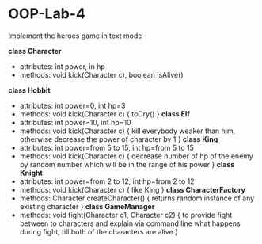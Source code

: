 # OOP-Lab-4
Implement the heroes game in text mode

**class Character**
  - attributes: int power, in hp
  - methods: void kick(Character c), boolean isAlive()

**class Hobbit**
  - attributes: int power=0, int hp=3
  - methods: void kick(Character c) { toCry() }
**class Elf**
  - attributes: int power=10, int hp=10
  - methods: void kick(Character c) { kill everybody weaker than him, otherwise decrease the power of character by 1 }
**class King**
  - attributes: int power=from 5 to 15, int hp=from 5 to 15
  - methods: void kick(Character c) { decrease number of hp of the enemy by random number which will be in the range of his power }
**class Knight**
  - attributes: int power=from 2 to 12, int hp=from 2 to 12
  - methods: void kick(Character c) { like King }
**class CharacterFactory**
  - methods: Character createCharacter() { returns random instance of any existing character }
**class GameManager**
  - methods: void fight(Character c1, Character c2) { to provide fight between to characters and explain via command line what happens during fight, till both of the characters are alive }

